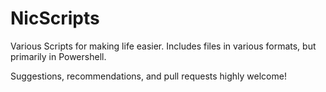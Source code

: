 # NicScripts
Various Scripts for making life easier. Includes files in various formats, but primarily in Powershell.

Suggestions, recommendations, and pull requests highly welcome!